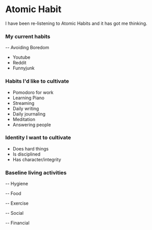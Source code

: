 # Atomic Habit

I have been re-listening to Atomic Habits and it has got me thinking. 

### My current habits

-- Avoiding Boredom
- Youtube
- Reddit
- Funnyjunk

### Habits I'd like to cultivate
- Pomodoro for work
- Learning Piano
- Streaming
- Daily writing
- Daily journaling
- Meditation
- Answering people


### Identity I want to cultivate
- Does hard things
- Is disciplined
- Has character/integrity

### Baseline living activities
-- Hygiene 

-- Food

-- Exercise

-- Social

-- Financial

